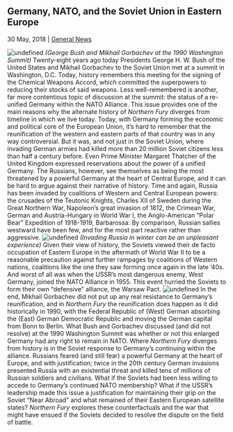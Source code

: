 ## Germany, NATO, and the Soviet Union in Eastern Europe

30 May, 2018 | [General News]()

![undefined](https://upload.wikimedia.org/wikipedia/commons/3/32/Gorbachev_Bush_19900601.jpg) _(George Bush and Mikhail Gorbachev at the 1990 Washington Summit)_ Twenty-eight years ago today Presidents George H. W. Bush of the United States and Mikhail Gorbachev to the Soviet Union met at a summit in Washington, D.C. Today, history remembers this meeting for the signing of the Chemical Weapons Accord, which committed the superpowers to reducing their stocks of said weapons. Less well-remembered is another, far more contentious topic of discussion at the summit: the status of a re-unified Germany within the NATO Alliance. This issue provides one of the main reasons why the alternate history of _Northern Fury_ diverges from timeline in which we live today. Today, with Germany forming the economic and political core of the European Union, it’s hard to remember that the reunification of the western and eastern parts of that country was in any way controversial. But it was, and not just in the Soviet Union, where invading German armies had killed more than 20 million Soviet citizens less than half a century before. Even Prime Minister Margaret Thatcher of the United Kingdom expressed reservations about the power of a unified Germany. The Russians, however, see themselves as being the most threatened by a powerful Germany at the heart of Central Europe, and it can be hard to argue against their narrative of history. Time and again, Russia has been invaded by coalitions of Western and Central European powers: the crusades of the Teutonic Knights, Charles XII of Sweden during the Great Northern War, Napoleon’s great invasion of 1812, the Crimean War, German and Austria-Hungary in World War I, the Anglo-American “Polar Bear” Expedition of 1918-1919, Barbarossa. By comparison, Russian sallies westward have been few, and for the most part reactive rather than aggressive. ![undefined](https://upload.wikimedia.org/wikipedia/commons/7/79/Night_Bivouac_of_Great_Army.jpg) _(Invading Russia in winter can be an unpleasant experience)_ Given their view of history, the Soviets viewed their de facto occupation of Eastern Europe in the aftermath of World War II to be a reasonable precaution against further rampages by coalitions of Western nations, coalitions like the one they saw forming once again in the late ‘40s. And worst of all was when the USSR’s most dangerous enemy, West Germany, joined the NATO Alliance in 1955\. This event hurried the Soviets to form their own “defensive” alliance, the Warsaw Pact. ![undefined](https://www.nato.int/nato_static_fl2014/assets/pictures/e2-cold-war-def-det-force-comp/20161206_dd-cw-comp-005.jpg) In the end, Mikhail Gorbachev did not put up any real resistance to Germany’s reunification, and in _Northern Fury_ the reunification does happen as it did historically in 1990, with the Federal Republic of (West) German absorbing the (East) German Democratic Republic and moving the German capital from Bonn to Berlin. What Bush and Gorbachev discussed (and did not resolve) at the 1990 Washington Summit was whether or not this enlarged Germany had any right to remain in NATO. Where _Northern Fury_ diverges from history is in the Soviet response to Germany’s continuing within the alliance. Russians feared (and still fear) a powerful Germany at the heart of Europe, and with justification; twice in the 20th century German invasions presented Russia with an existential threat and killed tens of millions of Russian soldiers and civilians. What if the Soviets had been less willing to accede to Germany’s continued NATO membership? What if the USSR’s leadership made this issue a justification for maintaining their grip on the Soviet “Near Abroad” and what remained of their Eastern European satellite states? _Northern Fury_ explores these counterfactuals and the war that might have ensued if the Soviets decided to resolve the dispute on the field of battle.
